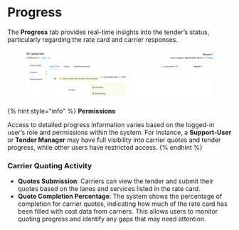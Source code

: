# Progress

The **Progress** tab provides real-time insights into the tender’s status, particularly regarding the rate card and carrier responses.

<figure><img src="../../../../.gitbook/assets/Screenshot 2024-09-17 at 14.32.02.png" alt=""><figcaption></figcaption></figure>

{% hint style="info" %}
**Permissions**

Access to detailed progress information varies based on the logged-in user’s role and permissions within the system. For instance, a **Support-User** or **Tender Manager** may have full visibility into carrier quotes and tender progress, while other users have restricted access.
{% endhint %}

### **Carrier Quoting Activity**

* **Quotes Submission**: Carriers can view the tender and submit their quotes based on the lanes and services listed in the rate card.
* **Quote Completion Percentage**: The system shows the percentage of completion for carrier quotes, indicating how much of the rate card has been filled with cost data from carriers. This allows users to monitor quoting progress and identify any gaps that may need attention.
